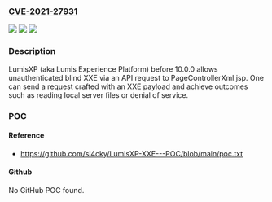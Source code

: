 ### [CVE-2021-27931](https://cve.mitre.org/cgi-bin/cvename.cgi?name=CVE-2021-27931)
![](https://img.shields.io/static/v1?label=Product&message=n%2Fa&color=blue)
![](https://img.shields.io/static/v1?label=Version&message=n%2Fa&color=blue)
![](https://img.shields.io/static/v1?label=Vulnerability&message=n%2Fa&color=brighgreen)

### Description

LumisXP (aka Lumis Experience Platform) before 10.0.0 allows unauthenticated blind XXE via an API request to PageControllerXml.jsp. One can send a request crafted with an XXE payload and achieve outcomes such as reading local server files or denial of service.

### POC

#### Reference
- https://github.com/sl4cky/LumisXP-XXE---POC/blob/main/poc.txt

#### Github
No GitHub POC found.

